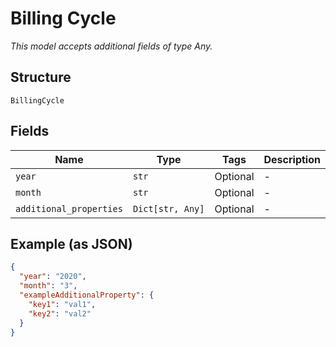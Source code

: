 
# Billing Cycle

*This model accepts additional fields of type Any.*

## Structure

`BillingCycle`

## Fields

| Name | Type | Tags | Description |
|  --- | --- | --- | --- |
| `year` | `str` | Optional | - |
| `month` | `str` | Optional | - |
| `additional_properties` | `Dict[str, Any]` | Optional | - |

## Example (as JSON)

```json
{
  "year": "2020",
  "month": "3",
  "exampleAdditionalProperty": {
    "key1": "val1",
    "key2": "val2"
  }
}
```


